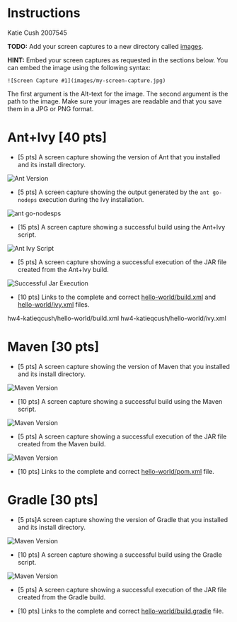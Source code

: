 # Instructions
Katie Cush 2007545

**TODO:** Add your screen captures to a new directory called [images](images).

**HINT:** Embed your screen captures as requested in the sections below. You can embed the image using the following syntax:

```
![Screen Capture #1](images/my-screen-capture.jpg)
```

The first argument is the Alt-text for the image. The second argument is the path to the image. Make sure your images are readable and that you save them in a JPG or PNG format.

# Ant+Ivy [40 pts]
- [5 pts] A screen capture showing the version of Ant that you installed and its install directory.

![Ant Version](images/AntVersion.png)

- [5 pts] A screen capture showing the output generated by the `ant go-nodeps` execution during the Ivy installation.

![ant go-nodesps](images/AntGoNodeps.png)

- [15 pts] A screen capture showing a successful build using the Ant+Ivy script.

![Ant Ivy Script](images/successfulAntIvyScript.png)

- [5 pts] A screen capture showing a successful execution of the JAR file created from the Ant+Ivy build.

![Successful Jar Execution](images/successfulJar.png)


- [10 pts] Links to the complete and correct [hello-world/build.xml](hello-world/build.xml) and [hello-world/ivy.xml](hello-world/ivy.xml) files.

hw4-katieqcush/hello-world/build.xml
hw4-katieqcush/hello-world/ivy.xml


# Maven [30 pts]
- [5 pts] A screen capture showing the version of Maven that you installed and its install directory.

![Maven Version](images/MavenVersion.png)


- [10 pts] A screen capture showing a successful build using the Maven script.


![Maven Version](images/successMaven.png)

- [5 pts] A screen capture showing a successful execution of the JAR file created from the Maven build.

![Maven Version](images/MavenJar.png)

- [10 pts] Links to the complete and correct [hello-world/pom.xml](hello-world/pom.xml) file.



# Gradle [30 pts]
- [5 pts]A screen capture showing the version of Gradle that you installed and its install directory.

![Maven Version](images/gradleVersion.png)

- [10 pts] A screen capture showing a successful build using the Gradle script.

![Maven Version](images/gradlebuild.png)

- [5 pts] A screen capture showing a successful execution of the JAR file created from the Gradle build.

- [10 pts] Links to the complete and correct [hello-world/build.gradle](hello-world/build.gradle) file.
